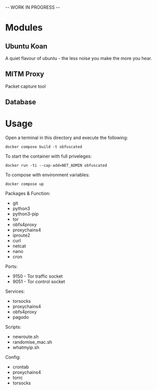 -- WORK IN PROGRESS --


# Modules
## Ubuntu Koan
A quiet flavour of ubuntu - the less noise you make the more you hear.
## MITM Proxy
Packet capture tool
## Database
    

# Usage

Open a terminal in this directory and execute the following:

    docker compose build -t obfuscated

To start the container with full priveleges:

    docker run -ti --cap-add=NET_ADMIN obfuscated

To compose with environment variables:

    docker compose up

Packages & Function:
- git 
- python3 
- python3-pip 
- tor  
- obfs4proxy
- proxychains4 
- iproute2 
- curl 
- netcat
- nano
- cron

Ports:
- 9150 - Tor traffic socket
- 9051 - Tor control socket

Services:
- torsocks
- proxychains4
- obfs4proxy
- pagodo

Scripts:
- newroute.sh
- randomise_mac.sh
- whatmyip.sh

Config:
- crontab
- proxychains4
- torrc
- torsocks